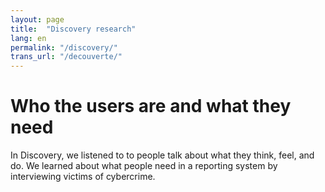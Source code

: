 ```yaml
---
layout: page
title:  "Discovery research"
lang: en
permalink: "/discovery/"
trans_url: "/decouverte/"
---
```


# Who the users are and what they need

In Discovery, we listened to to people talk about what they think, feel, and do. We learned about what people need in a reporting system by interviewing victims of cybercrime. 




